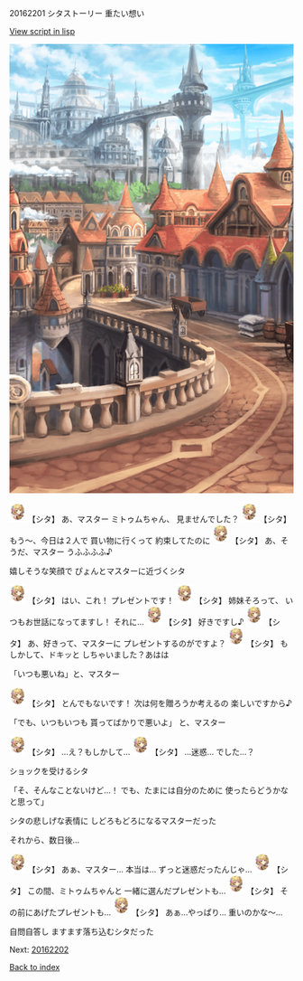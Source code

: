 20162201 シタストーリー 重たい想い

[View script in lisp](../scripts/20162201.txt)

![town.png](../images/backgrounds/town.png)

<img src="../images/units/201621.png" alt="201621.png" height="34"/>
【シタ】
あ、マスター
ミトゥムちゃん、
見ませんでした？

<img src="../images/units/201621.png" alt="201621.png" height="34"/>
【シタ】
もう〜、今日は２人で
買い物に行くって
約束してたのに

<img src="../images/units/201621.png" alt="201621.png" height="34"/>
【シタ】
あ、そうだ、マスター
うふふふふ♪

嬉しそうな笑顔で
ぴょんとマスターに近づくシタ

<img src="../images/units/201621.png" alt="201621.png" height="34"/>
【シタ】
はい、これ！
プレゼントです！

<img src="../images/units/201621.png" alt="201621.png" height="34"/>
【シタ】
姉妹そろって、
いつもお世話になってますし！
それに…

<img src="../images/units/201621.png" alt="201621.png" height="34"/>
【シタ】
好きですし♪

<img src="../images/units/201621.png" alt="201621.png" height="34"/>
【シタ】
あ、好きって、マスターに
プレゼントするのがですよ？

<img src="../images/units/201621.png" alt="201621.png" height="34"/>
【シタ】
もしかして、ドキッと
しちゃいました？あはは

「いつも悪いね」と、マスター

<img src="../images/units/201621.png" alt="201621.png" height="34"/>
【シタ】
とんでもないです！
次は何を贈ろうか考えるの
楽しいですから♪

「でも、いつもいつも
貰ってばかりで悪いよ」
と、マスター

<img src="../images/units/201621.png" alt="201621.png" height="34"/>
【シタ】
…え？もしかして…

<img src="../images/units/201621.png" alt="201621.png" height="34"/>
【シタ】
…迷惑…
でした…？

ショックを受けるシタ

「そ、そんなことないけど…！
でも、たまには自分のために
使ったらどうかなと思って」

シタの悲しげな表情に
しどろもどろになるマスターだった

それから、数日後…

<img src="../images/units/201621.png" alt="201621.png" height="34"/>
【シタ】
あぁ、マスター…
本当は…
ずっと迷惑だったんじゃ…

<img src="../images/units/201621.png" alt="201621.png" height="34"/>
【シタ】
この間、ミトゥムちゃんと
一緒に選んだプレゼントも…

<img src="../images/units/201621.png" alt="201621.png" height="34"/>
【シタ】
その前にあげたプレゼントも…

<img src="../images/units/201621.png" alt="201621.png" height="34"/>
【シタ】
あぁ…やっぱり…
重いのかな〜…

自問自答し
ますます落ち込むシタだった

Next: [20162202](20162202.md)

[Back to index](index.md)
